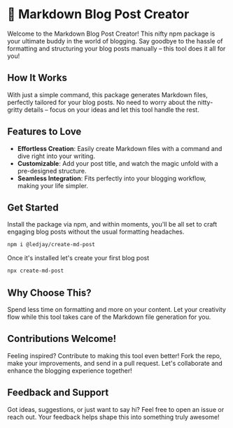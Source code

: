 # 🤖 Markdown Blog Post Creator

Welcome to the Markdown Blog Post Creator! This nifty npm package is your ultimate buddy in the world of blogging. Say goodbye to the hassle of formatting and structuring your blog posts manually – this tool does it all for you!

## How It Works

With just a simple command, this package generates Markdown files, perfectly tailored for your blog posts. No need to worry about the nitty-gritty details – focus on your ideas and let this tool handle the rest.

## Features to Love

- **Effortless Creation**: Easily create Markdown files with a command and dive right into your writing.
- **Customizable**: Add your post title, and watch the magic unfold with a pre-designed structure.
- **Seamless Integration**: Fits perfectly into your blogging workflow, making your life simpler.

## Get Started

Install the package via npm, and within moments, you'll be all set to craft engaging blog posts without the usual formatting headaches.

```bash
npm i @ledjay/create-md-post
```

Once it's installed let's create your first blog post

```bash
npx create-md-post
```

## Why Choose This?

Spend less time on formatting and more on your content. Let your creativity flow while this tool takes care of the Markdown file generation for you.

## Contributions Welcome!

Feeling inspired? Contribute to making this tool even better! Fork the repo, make your improvements, and send in a pull request. Let's collaborate and enhance the blogging experience together!

## Feedback and Support

Got ideas, suggestions, or just want to say hi? Feel free to open an issue or reach out. Your feedback helps shape this into something truly awesome!